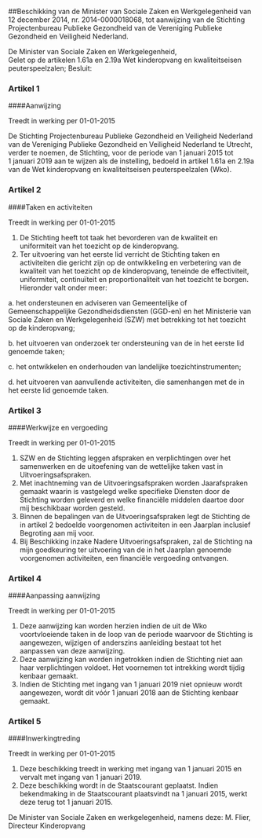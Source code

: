 <meta http-equiv='Content-Type' content='text/html; charset=utf-8' />

##Beschikking van de Minister van Sociale Zaken en Werkgelegenheid van 12 december 2014, nr. 2014-0000018068, tot aanwijzing van de Stichting Projectenbureau Publieke Gezondheid van de Vereniging Publieke Gezondheid en Veiligheid Nederland.

De Minister van Sociale Zaken en Werkgelegenheid,  
Gelet op de artikelen 1.61a en 2.19a Wet kinderopvang en kwaliteitseisen peuterspeelzalen;
Besluit:    

### Artikel  1  

####Aanwijzing

Treedt in werking per 01-01-2015 

De Stichting Projectenbureau Publieke Gezondheid en Veiligheid Nederland van de Vereniging Publieke Gezondheid en Veiligheid Nederland te Utrecht, verder te noemen, de Stichting, voor de periode van 1 januari 2015 tot 1 januari 2019 aan te wijzen als de instelling, bedoeld in artikel 1.61a en 2.19a van de Wet kinderopvang en kwaliteitseisen peuterspeelzalen (Wko). 

### Artikel  2  

####Taken en activiteiten

Treedt in werking per 01-01-2015 

1.  De Stichting heeft tot taak het bevorderen van de kwaliteit en uniformiteit van het toezicht op de kinderopvang.   
2.  Ter uitvoering van het eerste lid verricht de Stichting taken en activiteiten die gericht zijn op de ontwikkeling en verbetering van de kwaliteit van het toezicht op de kinderopvang, teneinde de effectiviteit, uniformiteit, continuïteit en proportionaliteit van het toezicht te borgen. Hieronder valt onder meer: 

a. het ondersteunen en adviseren van Gemeentelijke of Gemeenschappelijke Gezondheidsdiensten (GGD-en) en het Ministerie van Sociale Zaken en Werkgelegenheid (SZW) met betrekking tot het toezicht op de kinderopvang;  

b. het uitvoeren van onderzoek ter ondersteuning van de in het eerste lid genoemde taken;  

c. het ontwikkelen en onderhouden van landelijke toezichtinstrumenten;  

d. het uitvoeren van aanvullende activiteiten, die samenhangen met de in het eerste lid genoemde taken.    

### Artikel  3  

####Werkwijze en vergoeding

Treedt in werking per 01-01-2015 

1.  SZW en de Stichting leggen afspraken en verplichtingen over het samenwerken en de uitoefening van de wettelijke taken vast in Uitvoeringsafspraken.   
2.  Met inachtneming van de Uitvoeringsafspraken worden Jaarafspraken gemaakt waarin is vastgelegd welke specifieke Diensten door de Stichting worden geleverd en welke financiële middelen daartoe door mij beschikbaar worden gesteld.   
3.  Binnen de bepalingen van de Uitvoeringsafspraken legt de Stichting de in artikel 2 bedoelde voorgenomen activiteiten in een Jaarplan inclusief Begroting aan mij voor.   
4.  Bij Beschikking inzake Nadere Uitvoeringsafspraken, zal de Stichting na mijn goedkeuring ter uitvoering van de in het Jaarplan genoemde voorgenomen activiteiten, een financiële vergoeding ontvangen.  

### Artikel  4  

####Aanpassing aanwijzing

Treedt in werking per 01-01-2015 

1.  Deze aanwijzing kan worden herzien indien de uit de Wko voortvloeiende taken in de loop van de periode waarvoor de Stichting is aangewezen, wijzigen of anderszins aanleiding bestaat tot het aanpassen van deze aanwijzing.   
2.  Deze aanwijzing kan worden ingetrokken indien de Stichting niet aan haar verplichtingen voldoet. Het voornemen tot intrekking wordt tijdig kenbaar gemaakt.   
3.  Indien de Stichting met ingang van 1 januari 2019 niet opnieuw wordt aangewezen, wordt dit vóór 1 januari 2018 aan de Stichting kenbaar gemaakt.  

### Artikel  5  

####Inwerkingtreding

Treedt in werking per 01-01-2015 

1.  Deze beschikking treedt in werking met ingang van 1 januari 2015 en vervalt met ingang van 1 januari 2019.   
2.  Deze beschikking wordt in de Staatscourant geplaatst. Indien bekendmaking in de Staatscourant plaatsvindt na 1 januari 2015, werkt deze terug tot 1 januari 2015.  

De 
Minister van Sociale Zaken en werkgelegenheid, namens deze: 
M. Flier,  
Directeur Kinderopvang    
